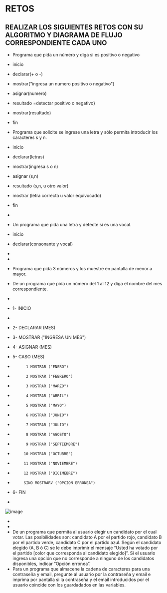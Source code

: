 # RETOS
## REALIZAR LOS SIGUIENTES RETOS CON SU ALGORITMO Y DIAGRAMA DE FLUJO CORRESPONDIENTE CADA UNO 

* Programa que pida un número y diga si es positivo o negativo
* inicio
* declarar(+ o -)
* mostrar("ingresa un numero positivo o negativo")
* asignar(numero)
* resultado =detectar positivo o negativo}
* mostrar(resultado)
* fin

* Programa que solicite se ingrese una letra y sólo permita introducir los caracteres s y n.
* inicio
* declarar(letras)
* mostrar(ingresa s o n)
* asignar (s,n)
* resultado (s,n, u otro valor)
* mostrar (letra correcta u valor equivocado)
* fin
* 
* Un programa que pida una letra y detecte si es una vocal.
* inicio
* declarar(consonante y vocal)
* 
*  
* Programa que pida 3 números y los muestre en pantalla de menor a mayor.  
* De un programa que pida un número del 1 al 12 y diga el nombre del mes correspondiente.
* 
* 1- INICIO
* 
* 2- DECLARAR (MES)

* 3- MOSTRAR ("INGRESA UN MES")

* 4- ASIGNAR (MES)

* 5- CASO  (MES) 
*           1 MOSTRAR ("ENERO")
*           2 MOSTRAR ("FEBRERO")
*           3 MOSTRAR ("MARZO")
*           4 MOSTRAR ("ABRIL")
*           5 MOSTRAR ("MAYO")
*           6 MOSTRAR ("JUNIO")
*           7 MOSTRAR ("JULIO")
*           8 MOSTRAR ("AGOSTO")
*           9 MOSTRAR ("SEPTIEMBRE")
*          10 MOSTRAR ("OCTUBRE")
*          11 MOSTRAR ("NOVIEMBRE")
*          12 MOSTRAR ("DICIMEBRE")
*          SINO MOSTRARV ("OPCION ERRONEA")

* 6- FIN
*          
![image](https://user-images.githubusercontent.com/101749850/164530865-41c6ef80-96ea-4bb4-9c3c-312bf2e0d95f.png)


* 
* 
* De un programa que permita al usuario elegir un candidato por el cual votar. Las posibilidades son: candidato A por el partido rojo, candidato B por el partido verde, candidato C por el partido azul. Según el candidato elegido (A, B ó C) se le debe imprimir el mensaje “Usted ha votado por el partido [color que corresponda al candidato elegido]”. Si el usuario ingresa una opción que no corresponde a ninguno de los candidatos disponibles, indicar “Opción errónea”.
* Para un programa que almacene la cadena de caracteres para una contraseña y email, pregunte al usuario por la contraseña y email e imprima por pantalla si la contraseña y el email introducidos por el usuario coincide con los guardadados en las variables.
